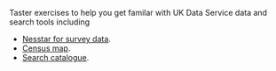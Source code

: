Taster exercises to help you get familar with UK Data Service data and search tools including

* [Nesstar for survey data](https://ukdataserviceopen.github.io/TasterExercises/Nesstar_exercise).
* [Census map](https://ukdataserviceopen.github.io/TasterExercises/Census_exercise). 
* [Search catalogue](https://ukdataserviceopen.github.io/TasterExercises/Catalogue).
